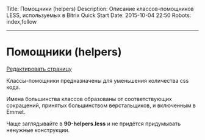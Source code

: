 Title: Помощники (helpers) 
Description: Описание классов-помощников LESS, используемых в Bitrix Quick Start
Date: 2015-10-04 22:50 
Robots: index,follow

----

# Помощники (helpers)

<a href="https://github.com/pafnuty/bqs-site/blob/dev/content/documentation/less/helpers.md" class="btn btn-mini mb20" target="_blank">Редактировать страницу</a>

Классы-помощники предназначены для уменьшения количества css кода.

Имена большинства классов образованы от соответствующих сокращений, принятых большинством верстальщиков, и включенным в Emmet.

<div class="tip">Чаще заглядывайте в <b>90-helpers.less</b> и не придётся придумывать ненужные конструкции.</div>